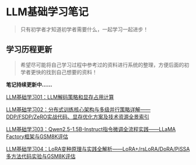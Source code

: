 # LLM基础学习笔记

> 只有初学者才知道初学者需要什么，一起学习一起进步！

## 学习历程更新

> 希望尽可能将自己学习过程中参考过的资料进行系统的整理，方便后面的初学者更快的找到自己想要的资料！

**笔记持续更新中......**

[LLM基础学习01：LLM解码策略和显存占用计算](https://zhuanlan.zhihu.com/p/21348048780)

[LLM基础学习02：分布式训练核心架构与多级并行策略详解——DDP/FSDP/ZeRO实战代码、显存优化方案及技术资源全景索引](https://zhuanlan.zhihu.com/p/21784954155)

[LLM基础学习03：Qwen2.5-1.5B-Instruct指令微调全流程实践——LLaMA Factory框架与GSM8K评估](https://zhuanlan.zhihu.com/p/22864281740)

[LLM基础学习04：LoRA变种原理与实践全解析——LoRA+/rsLoRA/DoRA/PiSSA多方法代码实验与GSM8K评估](https://zhuanlan.zhihu.com/p/24017770766)
